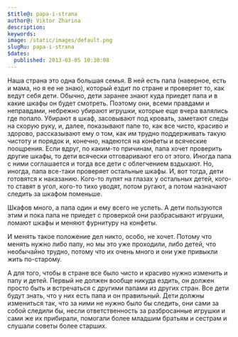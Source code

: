 ```yaml
---
$title@: papa-i-strana
author@: Viktor Zharina
description: 
keywords: 
image: /static/images/default.png
slugRu: papa-i-strana
$dates:
  published: 2013-03-05 10:30:08
---
```

Наша страна это одна большая семья. В ней есть папа (наверное, есть и мама, но я ее не знаю), который ездит по стране и проверяет то, как ведут себя дети. Обычно, дети заранее знают куда приедет папа и в какие шкафы он будет смотреть. Поэтому они, всеми правдами и неправдами, небрежно убирают игрушки, которые еще вчера валялись где попало. Убирают в шкаф, засовывают под кровать, заметают следы на скорую руку, и, далее, показывают папе то, как все чисто, красиво и здорово, рассказывают ему о том, как им трудно поддерживать такую чистоту и порядок и, конечно, надеются на конфеты и всяческие поощрения. Если вдруг, по каким-то причинам, папа хочет проверить другие шкафы, то дети всячески отговаривают его от этого. Иногда папа с ними соглашается и тогда все дети с облегчением вздыхают. Но, иногда, папа все-таки проверяет остальные шкафы. И, вот тогда, дети готовятся к наказанию. Кого-то лупят на глазах у остальных детей, кого-то ставят в угол, кого-то тихо уводят, потом ругают, а потом назначают следить за шкафом поменьше.

Шкафов много, а папа один и ему всего не успеть. А дети пользуются этим и пока папа не приедет с проверкой они разбрасывают игрушки, ломают шкафы и меняют фурнитуру на конфеты.

И менять такое положение дел никто, особо, не хочет. Потому что менять нужно либо папу, но мы это уже проходили, либо детей, что необычайно трудно, потому что их очень много и они уже привыкли жить по-старому. 

А для того, чтобы в стране все было чисто и красиво нужно изменить и папу и детей. Первый не должен вообще никуда ездить, он должен просто быть и встречаться с другими папами из других стран. Все дети будут знать, что у них есть папа и он правильный. Дети должны измениться так, что за ними не нужно было бы следить, они сами за собой следили бы, несли ответственность за разбросанные игрушки и сами же их прибирали, помогали более младшим братьям и сестрам и слушали советы более старших.